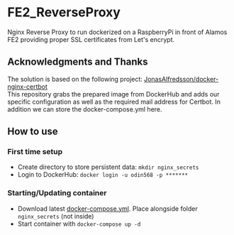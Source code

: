 # FE2_ReverseProxy
Nginx Reverse Proxy to run dockerized on a RaspberryPi in front of Alamos FE2 providing proper SSL certificates from Let's encrypt.

## Acknowledgments and Thanks
The solution is based on the following project: [JonasAlfredsson/docker-nginx-certbot](https://github.com/JonasAlfredsson/docker-nginx-certbot)  
This repository grabs the prepared image from DockerHub and adds our specific configuration as well as the required mail address for Certbot. In addition we can store the docker-compose.yml here.

## How to use
### First time setup
* Create directory to store persistent data: ```mkdir nginx_secrets```
* Login to DockerHub: ```docker login -u odin568 -p *******```
### Starting/Updating container
* Download latest [docker-compose.yml](https://github.com/odin568/FE2_ReverseProxy/releases). Place alongside folder ```nginx_secrets``` (not inside)
* Start container with ```docker-compose up -d```
